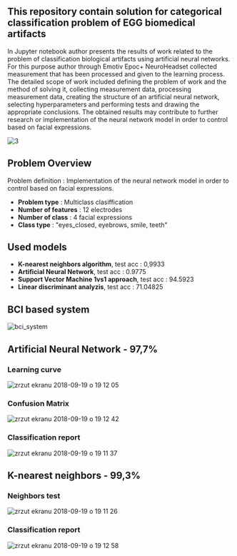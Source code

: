 ## This repository contain solution for categorical classification problem of EGG biomedical artifacts 

In Jupyter notebook author presents the results of work related to the problem of classification biological artifacts using artificial neural networks. For this purpose author through Emotiv Epoc+ NeuroHeadset collected measurement that has been processed and given to the learning process. The detailed scope of work included defining the problem of work and the method of solving it, collecting measurement data, processing measurement data, creating the structure of an artificial neural network, selecting hyperparameters and performing tests and drawing the appropriate conclusions. The obtained results may contribute to further research or implementation of the neural network model in order to control based on facial expressions. 

![3](https://user-images.githubusercontent.com/21131348/44955960-623c3e00-aebc-11e8-8e18-ad11f80edc63.png)

## Problem Overview 

Problem definition : Implementation of the neural network model in order to control based on facial expressions. 

* **Problem type** : Multiclass clasiffication
* **Number of features** : 12 electrodes
* **Number of class** : 4 facial expressions
* **Class type**  : "eyes_closed, eyebrows, smile, teeth"
 
## Used models

* **K-nearest neighbors algorithm**, test acc : 0,9933
* **Artificial Neural Network**, test acc :  0.9775
* **Support Vector Machine 1vs1 approach**, test acc : 94.5923
* **Linear discriminant analyzis**, test acc : 71.04825


## BCI based system
![bci_system](https://user-images.githubusercontent.com/21131348/45600845-af172d00-ba03-11e8-8d69-a19c1f0ad02f.png)

## Artificial Neural Network - 97,7%

### Learning curve
![zrzut ekranu 2018-09-19 o 19 12 05](https://user-images.githubusercontent.com/21131348/45769773-e0c90780-bc40-11e8-85d8-c1741e8532d7.png)


### Confusion Matrix 
![zrzut ekranu 2018-09-19 o 19 12 42](https://user-images.githubusercontent.com/21131348/45769849-13730000-bc41-11e8-91fb-ffcf4a8cf3ba.png)


### Classification report

![zrzut ekranu 2018-09-19 o 19 11 37](https://user-images.githubusercontent.com/21131348/45769908-42897180-bc41-11e8-8f56-a9a4893371e8.png)

## K-nearest neighbors - 99,3%

### Neighbors test

![zrzut ekranu 2018-09-19 o 19 11 26](https://user-images.githubusercontent.com/21131348/45769983-7ebcd200-bc41-11e8-92fd-98abd6de0a36.png)

### Classification report

![zrzut ekranu 2018-09-19 o 19 12 58](https://user-images.githubusercontent.com/21131348/45770038-95fbbf80-bc41-11e8-9ff2-4a4f74d65c17.png)
